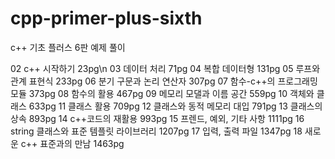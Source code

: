 # cpp-primer-plus-sixth
c++ 기초 플러스 6판 예제 풀이

02 c++ 시작하기 23pg\n
03 데이터 처리 71pg
04 복합 데이터형 131pg
05 루프와 관계 표현식 233pg
06 분기 구문과 논리 연산자 307pg
07 함수-c++의 프로그래밍 모듈 373pg
08 함수의 활용 467pg
09 메모리 모댈과 이름 공간 559pg
10 객체와 클래스 633pg
11 클래스 활용 709pg
12 클래스와 동적 메모리 대입 791pg
13 클래스의 상속 893pg
14 c++코드의 재활용 993pg
15 프렌드, 예외, 기타 사항 1111pg
16 string 클래스와 표준 템플릿 라이브러리 1207pg
17 입력, 출력 파일 1347pg
18 새로운 c++ 표준과의 만남 1463pg
